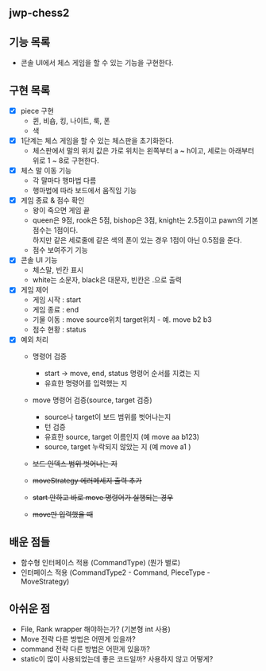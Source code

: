 ## jwp-chess2

## 기능 목록
- 콘솔 UI에서 체스 게임을 할 수 있는 기능을 구현한다.

## 구현 목록
- [x] piece 구현
  - 퀸, 비숍, 킹, 나이트, 룩, 폰
  - 색
- [x] 1단계는 체스 게임을 할 수 있는 체스판을 초기화한다.
  - 체스판에서 말의 위치 값은 가로 위치는 왼쪽부터 a ~ h이고, 세로는 아래부터 위로 1 ~ 8로 구현한다.
- [x] 체스 말 이동 기능
  - 각 말마다 행마법 다름
  - 행마법에 따라 보드에서 움직임 기능
- [x] 게임 종료 & 점수 확인
  - 왕이 죽으면 게임 끝
  - queen은 9점, rook은 5점, bishop은 3점, knight는 2.5점이고 pawn의 기본 점수는 1점이다. <br>
    하지만 같은 세로줄에 같은 색의 폰이 있는 경우 1점이 아닌 0.5점을 준다.
  - 점수 보여주기 기능
- [x] 콘솔 UI 기능
   - 체스말, 빈칸 표시
  - white는 소문자, black은 대문자, 빈칸은 .으로 출력
- [x] 게임 제어
  - 게임 시작 : start
  - 게임 종료 : end
  - 기물 이동 : move source위치 target위치 - 예. move b2 b3
  - 점수 현황 : status
- [x] 예외 처리 
  - 명령어 검증
    - start -> move, end, status 명령어 순서를 지켰는 지
    - 유효한 명령어를 입력했는 지
  - move 명령어 검증(source, target 검증)
    - source나 target이 보드 범위를 벗어나는지
    - 턴 검증
    - 유효한 source, target 이름인지 (예 move aa b123)
    - source, target 누락되지 않았는 지 (예 move a1  )
  
  - ~~보드 인덱스 범위 벗어나는 지~~
  - ~~moveStrategy 에러메세지 출력 추가~~
  - ~~start 안하고 바로 move 명령어가 실행되는 경우~~
  - ~~move만 입력했을 때~~
  
## 배운 점들
- 함수형 인터페이스 적용 (CommandType) (뭔가 별로)
- 인터페이스 적용 (CommandType2 - Command, PieceType - MoveStrategy)


## 아쉬운 점
- File, Rank wrapper 해야하는가? (기본형 int 사용)
- Move 전략 다른 방법은 어떤게 있을까?
- command 전략 다른 방법은 어떤게 있을까?
- static이 많이 사용되었는데 좋은 코드일까? 사용하지 않고 어떻게?
